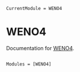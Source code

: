 ```@meta
CurrentModule = WENO4
```

# WENO4

Documentation for [WENO4](https://github.com/tiagopereira/WENO4.jl).

```@index
```

```@autodocs
Modules = [WENO4]
```
